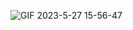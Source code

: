 




![GIF 2023-5-27 15-56-47](https://github.com/s1acr/TicTacToc/assets/88444858/07ea3a28-6062-4218-9ab6-8e34fd28361c)

